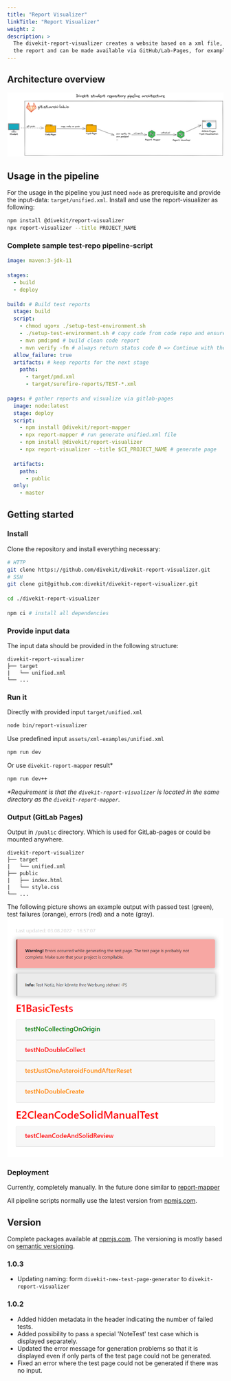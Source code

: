 ```yaml
---
title: "Report Visualizer"
linkTitle: "Report Visualizer"
weight: 2
description: >
  The divekit-report-visualizer creates a website based on a xml file, which visually prepares the content or
  the report and can be made available via GitHub/Lab-Pages, for example.
---
```


## Architecture overview
![](architecture.png)

## Usage in the pipeline
For the usage in the pipeline you just need `node` as prerequisite and provide the input-data: `target/unified.xml`.
Install and use the report-visualizer as following:
```bash
npm install @divekit/report-visualizer
npx report-visualizer --title PROJECT_NAME
```

### Complete sample test-repo pipeline-script
```yml
image: maven:3-jdk-11

stages:
  - build
  - deploy

build: # Build test reports
  stage: build
  script:
    - chmod ugo+x ./setup-test-environment.sh
    - ./setup-test-environment.sh # copy code from code repo and ensure that test are NOT overridden
    - mvn pmd:pmd # build clean code report
    - mvn verify -fn # always return status code 0 => Continue with the next stage
  allow_failure: true
  artifacts: # keep reports for the next stage
    paths:
      - target/pmd.xml
      - target/surefire-reports/TEST-*.xml

pages: # gather reports and visualize via gitlab-pages
  image: node:latest
  stage: deploy
  script:
    - npm install @divekit/report-mapper
    - npx report-mapper # run generate unified.xml file
    - npm install @divekit/report-visualizer
    - npx report-visualizer --title $CI_PROJECT_NAME # generate page

  artifacts:
    paths:
      - public
  only:
    - master

```

## Getting started

### Install
Clone the repository and install everything necessary:

```bash
# HTTP
git clone https://github.com/divekit/divekit-report-visualizer.git
# SSH
git clone git@github.com:divekit/divekit-report-visualizer.git

cd ./divekit-report-visualizer

npm ci # install all dependencies
```

### Provide input data
The input data should be provided in the following structure:
```
divekit-report-visualizer
├── target
|   └── unified.xml
└── ...
```

### Run it
Directly with provided input `target/unified.xml`
```bash
node bin/report-visualizer
```
Use predefined input `assets/xml-examples/unified.xml`
```bash
npm run dev
```
Or use `divekit-report-mapper` result*
```bash
npm run dev++
```

_*Requirement is that the `divekit-report-visualizer` is located in the same directory as the `divekit-report-mapper`._

### Output (GitLab Pages)
Output in `/public` directory. Which is used for GitLab-pages or could be mounted anywhere.
```
divekit-report-visualizer
├── target
|   └── unified.xml
├── public
|   ├── index.html
|   └── style.css
└── ...
```

The following picture shows an example output with passed test (green), test failures (orange),
errors (red) and a note (gray).
![](example-output.png)


### Deployment
Currently, completely manually. In the future done similar to [report-mapper](../report-mapper) 

All pipeline scripts normally use the latest version from
[npmjs.com](https://www.npmjs.com/package/@divekit/report-visualizer).

## Version
Complete packages available at [npmjs.com](https://www.npmjs.com/package/@divekit/report-visualizer).
The versioning is mostly based on [semantic versioning](https://semver.org/lang/de/).

### 1.0.3
- Updating naming: form `divekit-new-test-page-generator` to `divekit-report-visualizer`

### 1.0.2

- Added hidden metadata in the header indicating the number of failed tests.
- Added possibility to pass a special 'NoteTest' test case which is displayed separately.
- Updated the error message for generation problems so that it is displayed even if only parts of the test page
  could not be generated.
- Fixed an error where the test page could not be generated if there was no input.
